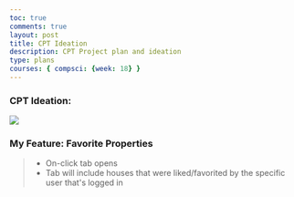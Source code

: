 ```yaml
---
toc: true
comments: true
layout: post
title: CPT Ideation
description: CPT Project plan and ideation
type: plans
courses: { compsci: {week: 18} }
---
```


### CPT Ideation: 

![]({{site.baseurl}}/images/flowchart-cpt.png)

### My Feature: Favorite Properties
>- On-click tab opens
>- Tab will include houses that were liked/favorited by the specific user that's logged in